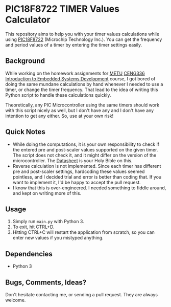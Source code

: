 # PIC18F8722 TIMER Values Calculator

This repository aims to help you with your timer values calculations while using [PIC18F8722](https://www.microchip.com/wwwproducts/en/PIC18F8722) (Microchip Technology Inc.). You can get the frequency and period values of a timer by entering the timer settings easily.

## Background

While working on the homework assignments for [METU](https://www.metu.edu.tr) [CENG336 Introduction to Embedded Systems Development](https://github.com/frozsgy/METU/tree/master/CENG336) course, I got bored of doing the same mundane calculations by hand whenever I needed to use a timer, or change the timer frequency. That lead to the idea of writing this Python script to handle these calculations quickly. 

Theoretically, any PIC Microcontroller using the same timers should work with this script nicely as well, but I don't have any and I don't have any intention to get any either. So, use at your own risk! 

## Quick Notes

* While doing the computations, it is your own responsibility to check if the entered pre and post-scaler values supported on the given timer. The script does not check it, and it might differ on the version of the microcontroller. The [Datasheet](http://ww1.microchip.com/downloads/en/devicedoc/39646c.pdf) is your Holy Bible on this.
* Reverse calculation is not implemented. Since each timer has different pre and post-scaler settings, hardcoding these values seemed pointless, and I decided trial and error is better than coding that. If you want to implement it, I'd be happy to accept the pull request.
* I know that this is over-engineered. I needed something to fiddle around, and kept on writing more of this.

## Usage

1. Simply run `main.py` with Python 3.
2. To exit, hit CTRL+D.
3. Hitting CTRL+C will restart the application from scratch, so you can enter new values if you mistyped anything.

## Dependencies

* Python 3

## Bugs, Comments, Ideas?

Don't hesitate contacting me, or sending a pull request. They are always welcome.